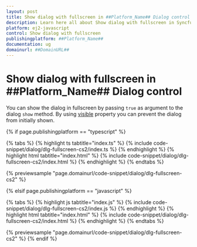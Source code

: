 ```yaml
---
layout: post
title: Show dialog with fullscreen in ##Platform_Name## Dialog control | Syncfusion
description: Learn here all about Show dialog with fullscreen in Syncfusion ##Platform_Name## Dialog control of Syncfusion Essential JS 2 and more.
platform: ej2-javascript
control: Show dialog with fullscreen 
publishingplatform: ##Platform_Name##
documentation: ug
domainurl: ##DomainURL##
---
```


# Show dialog with fullscreen in ##Platform_Name## Dialog control

You can show the dialog in fullscreen by passing `true` as argument to the dialog `show` method. By using [visible](../../api/dialog/#visible) property you can prevent the dialog from initially shown.

{% if page.publishingplatform == "typescript" %}

 {% tabs %}
{% highlight ts tabtitle="index.ts" %}
{% include code-snippet/dialog/dlg-fullscreen-cs2/index.ts %}
{% endhighlight %}
{% highlight html tabtitle="index.html" %}
{% include code-snippet/dialog/dlg-fullscreen-cs2/index.html %}
{% endhighlight %}
{% endtabs %}
        
{% previewsample "page.domainurl/code-snippet/dialog/dlg-fullscreen-cs2" %}

{% elsif page.publishingplatform == "javascript" %}

{% tabs %}
{% highlight js tabtitle="index.js" %}
{% include code-snippet/dialog/dlg-fullscreen-cs2/index.js %}
{% endhighlight %}
{% highlight html tabtitle="index.html" %}
{% include code-snippet/dialog/dlg-fullscreen-cs2/index.html %}
{% endhighlight %}
{% endtabs %}

{% previewsample "page.domainurl/code-snippet/dialog/dlg-fullscreen-cs2" %}
{% endif %}